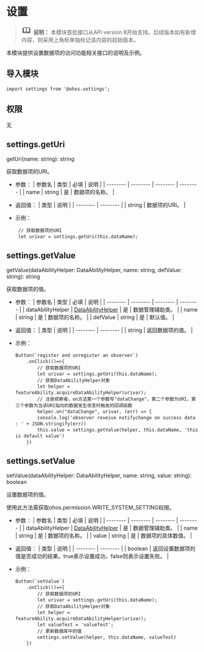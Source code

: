# 设置

> ![icon-note.gif](public_sys-resources/icon-note.gif) **说明：**
> 本模块首批接口从API version 8开始支持。后续版本如有新增内容，则采用上角标单独标记该内容的起始版本。


本模块提供设置数据项的访问功能相关接口的说明及示例。


## 导入模块

```
import settings from '@ohos.settings';
```


## 权限

无


## settings.getUri

getUri(name: string): string

获取数据项的URI。

- 参数：
  | 参数名 | 类型 | 必填 | 说明 |
  | -------- | -------- | -------- | -------- |
  | name | string | 是 | 数据项的名称。 |

- 返回值：
  | 类型 | 说明 |
  | -------- | -------- |
  | string | 数据项的URI。 |

- 示例：
  ```
   // 获取数据项的URI
   let urivar = settings.getUri(this.dataName);  
  ```


## settings.getValue

getValue(dataAbilityHelper: DataAbilityHelper, name: string, defValue: string): string

获取数据项的值。

- 参数：
  | 参数名 | 类型 | 必填 | 说明 |
  | -------- | -------- | -------- | -------- |
  | dataAbilityHelper | [DataAbilityHelper](js-apis-dataAbilityHelper.md) | 是 | 数据管理辅助类。 |
  | name | string | 是 | 数据项的名称。 |
  | defValue | string | 是 | 默认值。 |

- 返回值：
  | 类型 | 说明 |
  | -------- | -------- |
  | string | 返回数据项的值。 |

- 示例：
  ```
  Button(`register and unregister an observer`)
      .onClick(()=>{
          // 获取数据项的URI
          let urivar = settings.getUri(this.dataName);
          // 获取DataAbilityHelper对象
          let helper = featureAbility.acquireDataAbilityHelper(urivar);
          // 注册观察者，on方法第一个参数写"dataChange"，第二个参数为URI，第三个参数为当该URI指向的数据发生改变时触发的回调函数
          helper.on("dataChange", urivar, (err) => {
          console.log('observer reveive notifychange on success data : ' + JSON.stringify(err))
          this.value = settings.getValue(helper, this.dataName, 'this is default value')
      })
  ```


## settings.setValue

setValue(dataAbilityHelper: DataAbilityHelper, name: string, value: string): boolean

设置数据项的值。

使用此方法需获取ohos.permission.WRITE_SYSTEM_SETTING权限。

- 参数：
  | 参数名 | 类型 | 必填 | 说明 |
  | -------- | -------- | -------- | -------- |
  | dataAbilityHelper | [DataAbilityHelper](js-apis-dataAbilityHelper.md) | 是 | 数据管理辅助类。 |
  | name | string | 是 | 数据项的名称。 |
  | value | string | 是 | 数据项的具体数值。 |

- 返回值：
  | 类型 | 说明 |
  | -------- | -------- |
  | boolean | 返回设置数据项的值是否成功的结果。true表示设置成功，false则表示设置失败。 |

- 示例：
  ```
  Button(`setValue`)
      .onClick(()=>{
          // 获取数据项的URI
          let urivar = settings.getUri(this.dataName);
          // 获取DataAbilityHelper对象
          let helper = featureAbility.acquireDataAbilityHelper(urivar);
          let valueTest = 'valueTest';
          // 更新数据库中的值
          settings.setValue(helper, this.dataName, valueTest)
      })
  ```

